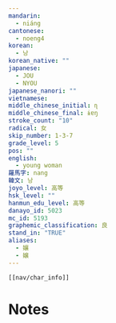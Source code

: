 ```yaml
---
mandarin:
  - niáng
cantonese:
  - noeng4
korean:
  - 낭
korean_native: ""
japanese:
  - JOU
  - NYOU
japanese_nanori: ""
vietnamese:
middle_chinese_initial: ɳ
middle_chinese_final: ɨɐŋ
stroke_count: "10"
radical: 女
skip_number: 1-3-7
grade_level: 5
pos: ""
english:
  - young woman
羅馬字: nang
韓文: 낭
joyo_level: 高等
hsk_level: ""
hanmun_edu_level: 高等
danayo_id: 5023
mc_id: 5193
graphemic_classification: 良
stand_in: "TRUE"
aliases:
  - 孃
  - 嬢
---
```

```meta-bind-embed
[[nav/char_info]]
```

# Notes
